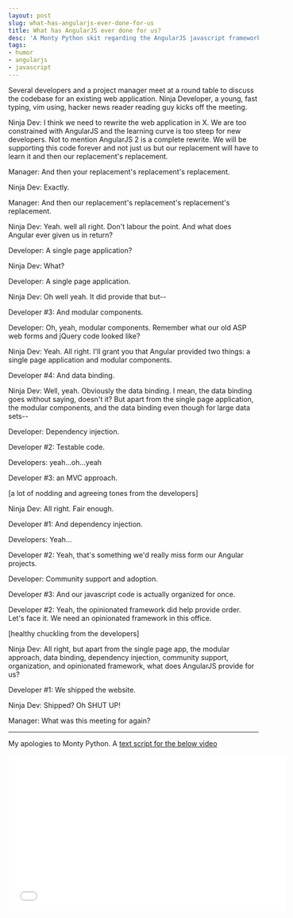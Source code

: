```yaml
---
layout: post
slug: what-has-angularjs-ever-done-for-us
title: What has AngularJS ever done for us?
desc: 'A Monty Python skit regarding the AngularJS javascript framework'
tags:
- humor
- angularjs
- javascript
---
```


Several developers and a project manager meet at a round table to discuss the codebase for an existing web application. Ninja Developer, a young, fast typing, vim using, hacker news reader reading guy kicks off the meeting.

Ninja Dev: I think we need to rewrite the web application in X. We are too constrained with AngularJS and the learning curve is too steep for new developers. Not to mention AngularJS 2 is a complete rewrite. We will be supporting this code forever and not just us but our replacement will have to learn it and then our replacement's replacement.

Manager: And then your replacement's replacement's replacement.

Ninja Dev: Exactly.

Manager: And then our replacement's replacement's replacement's replacement.

Ninja Dev: Yeah. well all right. Don't labour the point. And what does Angular ever given us in return?

Developer: A single page application?

Ninja Dev: What?

Developer: A single page application.

Ninja Dev: Oh well yeah. It did provide that but--

Developer #3: And modular components.

Developer: Oh, yeah, modular components. Remember what our old ASP web forms and jQuery code looked like?

Ninja Dev: Yeah. All right. I'll grant you that Angular provided two things: a single page application and modular components.

Developer #4: And data binding.

Ninja Dev: Well, yeah. Obviously the data binding. I mean, the data binding goes without saying, doesn't it? But apart from the single page application, the modular components, and the data binding even though for large data sets--

Developer: Dependency injection.

Developer #2: Testable code.

Developers: yeah...oh...yeah

Developer #3: an MVC approach.

[a lot of nodding and agreeing tones from the developers]

Ninja Dev: All right. Fair enough.

Developer #1: And dependency injection.

Developers: Yeah...

Developer #2: Yeah, that's something we'd really miss form our Angular projects.

Developer: Community support and adoption.

Developer #3: And our javascript code is actually organized for once.

Developer #2: Yeah, the opinionated framework did help provide order. Let's face it. We need an opinionated framework in this office.

  [healthy chuckling from the developers]

Ninja Dev: All right, but apart from the single page app, the modular approach, data binding, dependency injection, community support, organization, and opinionated framework, what does AngularJS provide for us?

Developer #1: We shipped the website.

Ninja Dev: Shipped? Oh SHUT UP!

Manager: What was this meeting for again?

---

My apologies to Monty Python. A [text script for the below video](http://www.westmont.edu/~fisk/articles/montypython.htm)

<iframe width="560" height="315" src="//www.youtube.com/embed/9foi342LXQE" frameborder="0" allowfullscreen></iframe>
